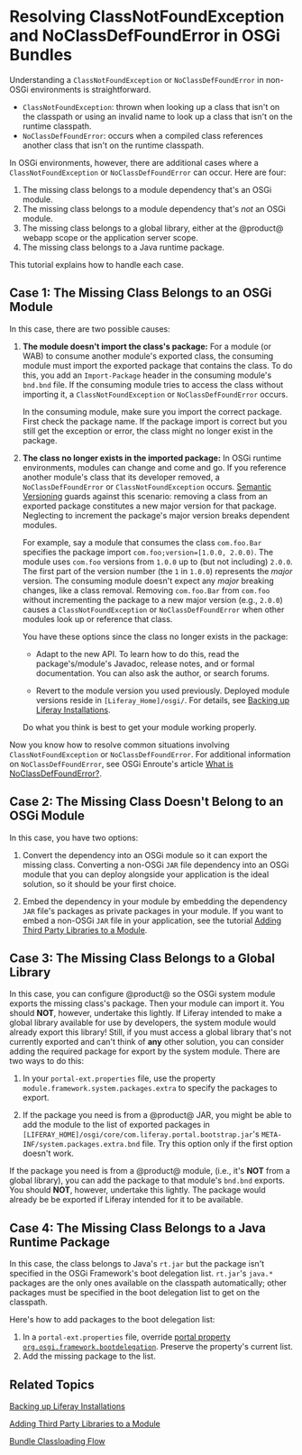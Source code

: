 # Resolving ClassNotFoundException and NoClassDefFoundError in OSGi Bundles [](id=resolving-classnotfoundexception-and-noclassdeffounderror-in-osgi-bundles)

Understanding a `ClassNotFoundException` or `NoClassDefFoundError` in non-OSGi
environments is straightforward. 

-   `ClassNotFoundException`: thrown when looking up a class that isn't on the
    classpath or using an invalid name to look up a class that isn't on the
    runtime classpath. 
-   `NoClassDefFoundError`: occurs when a compiled class references
    another class that isn't on the runtime classpath.

In OSGi environments, however, there are additional cases where a
`ClassNotFoundException` or `NoClassDefFoundError` can occur. Here are four:

1.  The missing class belongs to a module dependency that's an OSGi module. 
2.  The missing class belongs to a module dependency that's *not* an OSGi 
    module. 
3.  The missing class belongs to a global library, either at the @product@ 
    webapp scope or the application server scope. 
4.  The missing class belongs to a Java runtime package.  

This tutorial explains how to handle each case.

## Case 1: The Missing Class Belongs to an OSGi Module [](id=case-1-the-missing-class-belongs-to-an-osgi-module)

In this case, there are two possible causes: 

1.  **The module doesn't import the class's package:** For a module (or WAB) to 
    consume another module's exported class, the consuming module must import 
    the exported package that contains the class. To do this, you add an
    `Import-Package` header in the consuming module's `bnd.bnd` file. If the
    consuming module tries to access the class without importing it, a 
    `ClassNotFoundException` or `NoClassDefFoundError` occurs. 

    In the consuming module, make sure you import the correct package. First 
    check the package name. If the package import is correct but you still get 
    the exception or error, the class might no longer exist in the package. 

2.  **The class no longer exists in the imported package:** In OSGi runtime 
    environments, modules can change and come and go. If you reference another
    module's class that its developer removed, a `NoClassDefFoundError` or
    `ClassNotFoundException` occurs.
    [Semantic Versioning](http://semver.org) 
    guards against this scenario: removing a class from an 
    exported package constitutes a new major version for that package. 
    Neglecting to increment the package's major version breaks dependent 
    modules. 

    For example, say a module that consumes the class `com.foo.Bar` specifies the 
    package import `com.foo;version=[1.0.0, 2.0.0)`. The module uses `com.foo` 
    versions from `1.0.0` up to (but not including) `2.0.0`. The first part of 
    the version number (the `1` in `1.0.0`) represents the *major* version. The 
    consuming module doesn't expect any *major* breaking changes, like a class 
    removal. Removing `com.foo.Bar` from `com.foo` without incrementing the 
    package to a new major version (e.g., `2.0.0`) causes a 
    `ClassNotFoundException` or `NoClassDefFoundError` when other modules look 
    up or reference that class. 

    You have these options since the class no longer exists in the package: 

    -   Adapt to the new API. To learn how to do this, read the 
        package's/module's Javadoc, release notes, and or formal documentation. 
        You can also ask the author, or search forums. 

    -   Revert to the module version you used previously. Deployed module 
        versions reside in `[Liferay_Home]/osgi/`. For details, see
        [Backing up Liferay Installations](/discover/deployment/-/knowledge_base/7-0/backing-up-a-liferay-installation#backing-up-liferays-file-system). 

    Do what you think is best to get your module working properly. 

Now you know how to resolve common situations involving `ClassNotFoundException` 
or `NoClassDefFoundError`. For additional information on `NoClassDefFoundError`, 
see OSGi Enroute's article 
[What is NoClassDefFoundError?](http://enroute.osgi.org/faq/class-not-found-exception.html). 

## Case 2: The Missing Class Doesn't Belong to an OSGi Module [](id=case-2-the-missing-class-doesnt-belong-to-an-osgi-module)

In this case, you have two options: 

1.  Convert the dependency into an OSGi module so it can export the missing 
    class. Converting a non-OSGi `JAR` file dependency into an OSGi module that 
    you can deploy alongside your application is the ideal solution, so it
    should be your first choice. 

2.  Embed the dependency in your module by embedding the dependency `JAR` file's
    packages as private packages in your module. If you want to embed a non-OSGi
    `JAR` file in your application, see the tutorial 
    [Adding Third Party Libraries to a Module](/develop/tutorials/-/knowledge_base/7-0/adding-third-party-libraries-to-a-module). 

## Case 3: The Missing Class Belongs to a Global Library [](id=case-3-the-missing-class-belongs-to-a-global-library)

In this case, you can configure @product@ so the OSGi system module exports 
the missing class's package. Then your module can import it. You should **NOT**, 
however, undertake this lightly. If Liferay intended to make a global library 
available for use by developers, the system module would already export this
library! Still, if you must access a global library that's not currently 
exported and can't think of **any** other solution, you can consider adding the 
required package for export by the system module. There are two ways to do this: 

1.  In your `portal-ext.properties` file, use the property
    `module.framework.system.packages.extra` to specify the packages to export. 

2.  If the package you need is from a @product@ JAR, you might be able to add 
    the module to the list of exported packages in
    `[LIFERAY_HOME]/osgi/core/com.liferay.portal.bootstrap.jar`'s
    `META-INF/system.packages.extra.bnd` file. Try this option 
    only if the first option doesn't work. 

If the package you need is from a @product@ module, (i.e., it's **NOT** 
from a global library), you can add the package to that module's `bnd.bnd` 
exports. You should **NOT**, however, undertake this lightly. The package would
already be be exported if Liferay intended for it to be available. 

## Case 4: The Missing Class Belongs to a Java Runtime Package [](id=case-4-the-missing-class-belongs-to-a-java-runtime-package)

In this case, the class belongs to Java's `rt.jar` but the package isn't
specified in the OSGi Framework's boot delegation list. `rt.jar`'s `java.*`
packages are the only ones available on the classpath automatically; other
packages must be specified in the boot delegation list to get on the classpath.

Here's how to add packages to the boot delegation list:

1.  In a `portal-ext.properties` file, override
    [portal property `org.osgi.framework.bootdelegation`](@platform-ref@/7.0-latest/propertiesdoc/portal.properties.html#Module%20Framework).
    Preserve the property's current list. 
2.  Add the missing package to the list. 

## Related Topics [](id=related-topics)

[Backing up Liferay Installations](/discover/deployment/-/knowledge_base/7-0/backing-up-a-liferay-installation)

[Adding Third Party Libraries to a Module](/develop/tutorials/-/knowledge_base/7-0/adding-third-party-libraries-to-a-module)

[Bundle Classloading Flow](/develop/tutorials/-/knowledge_base/7-0/bundle-classloading-flow)
